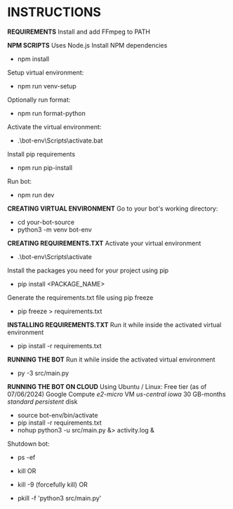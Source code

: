 # INSTRUCTIONS

**REQUIREMENTS**
Install and add FFmpeg to PATH

**NPM SCRIPTS**
Uses Node.js
Install NPM dependencies

- npm install

Setup virtual environment:

- npm run venv-setup

Optionally run format:

- npm run format-python

Activate the virtual environment:

- .\bot-env\Scripts\activate.bat

Install pip requirements

- npm run pip-install

Run bot:

- npm run dev

**CREATING VIRTUAL ENVIRONMENT**
Go to your bot's working directory:

- cd your-bot-source
- python3 -m venv bot-env

**CREATING REQUIREMENTS.TXT**
Activate your virtual environment

- .\bot-env\Scripts\activate

Install the packages you need for your project using pip

- pip install <PACKAGE_NAME>

Generate the requirements.txt file using pip freeze

- pip freeze > requirements.txt

**INSTALLING REQUIREMENTS.TXT**
Run it while inside the activated virtual environment

- pip install -r requirements.txt

**RUNNING THE BOT**
Run it while inside the activated virtual environment

- py -3 src/main.py

**RUNNING THE BOT ON CLOUD**
Using Ubuntu / Linux:
Free tier (as of 07/06/2024) Google Compute _e2-micro_ VM
_us-central iowa_
30 GB-months _standard persistent_ disk

- source bot-env/bin/activate
- pip install -r requirements.txt
- nohup python3 -u src/main.py &> activity.log &

Shutdown bot:

- ps -ef

- kill <PID>
  OR
- kill -9 <PID> (forcefully kill)
  OR
- pkill -f 'python3 src/main.py'
